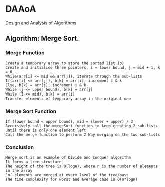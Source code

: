 # DAAoA

Design and Analysis of Algorithms

  ## Algorithm: Merge Sort.
  
  ### Merge Function
  
    Create a temporary array to store the sorted list (b)
    Create and initialise three pointers, i = lower bound, j = mid + 1, k = 0
    While(arr[i] <= mid && arr[j]), iterate through the sub-lists
    If(arr[i] <= arr[j]), b[k] = arr[i], increment i & k
    Else, b[k] = arr[j], increment j & k
    While (j <= upper bound), b[k] = arr[j]
    While (I <= mid), b[k] = arr[i]
    Transfer elements of temporary array in the original one

  ### Merge Sort Function
  
    If (lower bound < upper bound), mid = (lower + upper) / 2
    Recursively call the mergeSort function to keep creating 2 sub-lists until there is only one element left
    Call the merge function to perform 2 Way merging on the two sub-lists

  ### Conclusion
  
    Merge sort is an example of Divide and Conquer algorithm
    It forms a tree structure
    The height of the tree is O(logn), where n is the number of elements in the array
    ‘n’ elements are merged at every level of the tree/pass
    The time complexity for worst and average case is O(n*logn)

